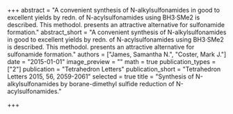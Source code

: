 +++
abstract = "A convenient synthesis of N-alkylsulfonamides in good to excellent yields by redn. of N-acylsulfonamides using BH3·SMe2 is described.  This methodol. presents an attractive alternative for sulfonamide formation."
abstract_short = "A convenient synthesis of N-alkylsulfonamides in good to excellent yields by redn. of N-acylsulfonamides using BH3·SMe2 is described.  This methodol. presents an attractive alternative for sulfonamide formation."
authors = ["James, Samantha N.", "Coster, Mark J."]
date = "2015-01-01"
image_preview = ""
math = true
publication_types = ["2"]
publication = "Tetrahedron Letters"
publication_short = "Tetrahedron Letters 2015, 56, 2059-2061"
selected = true
title = "Synthesis of N-alkylsulfonamides by borane-dimethyl sulfide reduction of N-acylsulfonamides."


+++